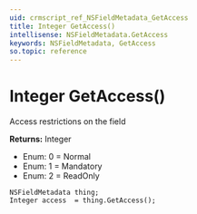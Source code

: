```yaml
---
uid: crmscript_ref_NSFieldMetadata_GetAccess
title: Integer GetAccess()
intellisense: NSFieldMetadata.GetAccess
keywords: NSFieldMetadata, GetAccess
so.topic: reference
---
```


# Integer GetAccess()

Access restrictions on the field

**Returns:** Integer

* Enum: 0 = Normal
* Enum: 1 = Mandatory
* Enum: 2 = ReadOnly

```crmscript
NSFieldMetadata thing;
Integer access  = thing.GetAccess();
```

